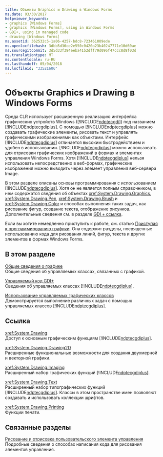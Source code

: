 ```yaml
---
title: Объекты Graphics и Drawing в Windows Forms
ms.date: 03/30/2017
helpviewer_keywords:
- graphics [Windows Forms]
- graphics [Windows Forms], using in Windows Forms
- GDI+, using in managed code
- drawing [Windows Forms]
ms.assetid: 362532c5-1a06-4257-bdc8-723461009ede
ms.openlocfilehash: 3dbb5d36ce2e550c0420a23b40247771e10d60ae
ms.sourcegitcommit: 3d5d33f384eeba41b2dff79d096f47ccc8d8f03d
ms.translationtype: MT
ms.contentlocale: ru-RU
ms.lasthandoff: 05/04/2018
ms.locfileid: "33521606"
---
```

# <a name="graphics-and-drawing-in-windows-forms"></a>Объекты Graphics и Drawing в Windows Forms
Среда CLR использует расширенную реализацию интерфейса графических устройств Windows ([!INCLUDE[ndptecgdi](../../../../includes/ndptecgdi-md.md)]) под названием [!INCLUDE[ndptecgdiplus](../../../../includes/ndptecgdiplus-md.md)]. С помощью [!INCLUDE[ndptecgdiplus](../../../../includes/ndptecgdiplus-md.md)] можно создавать графические элементы, рисовать текст и управлять графическими изображениями как объектами. Интерфейс [!INCLUDE[ndptecgdiplus](../../../../includes/ndptecgdiplus-md.md)] отличается высоким быстродействием и удобен в использовании. [!INCLUDE[ndptecgdiplus](../../../../includes/ndptecgdiplus-md.md)] можно использовать для отрисовки графических изображений в формах и элементах управления Windows Forms. Хотя [!INCLUDE[ndptecgdiplus](../../../../includes/ndptecgdiplus-md.md)] нельзя использовать непосредственно в веб-формах, графические изображения можно выводить через элемент управления веб-сервера Image.  
  
 В этом разделе описаны основы программирования с использованием [!INCLUDE[ndptecgdiplus](../../../../includes/ndptecgdiplus-md.md)]. Хотя он не является полным справочником, в нем содержатся сведения об объектах <xref:System.Drawing.Graphics>, <xref:System.Drawing.Pen>, <xref:System.Drawing.Brush> и <xref:System.Drawing.Color> и способах выполнения таких задач, как рисование фигур, создание текста, отображение рисунков. Дополнительные сведения см. в разделе [GDI + ссылка](https://msdn.microsoft.com/library/vs/alm/ms533799.aspx).  
  
 Если вы хотите немедленно приступить к работе, см. статью [Приступая к программированию графики](../../../../docs/framework/winforms/advanced/getting-started-with-graphics-programming.md). Она содержит разделы, посвященные использованию кода для рисования линий, фигур, текста и других элементов в формах Windows Forms.  
  
## <a name="in-this-section"></a>В этом разделе  
 [Общие сведения о графике](../../../../docs/framework/winforms/advanced/graphics-overview-windows-forms.md)  
 Общие сведения об управляемых классах, связанных с графикой.  
  
 [Управляемый код GDI+](../../../../docs/framework/winforms/advanced/about-gdi-managed-code.md)  
 Сведения об управляемых классах [!INCLUDE[ndptecgdiplus](../../../../includes/ndptecgdiplus-md.md)].  
  
 [Использование управляемых графических классов](../../../../docs/framework/winforms/advanced/using-managed-graphics-classes.md)  
 Демонстрируется выполнение различных задач с помощью управляемых классов [!INCLUDE[ndptecgdiplus](../../../../includes/ndptecgdiplus-md.md)].  
  
## <a name="reference"></a>Ссылка  
 <xref:System.Drawing>  
 Доступ к основным графическим функциям [!INCLUDE[ndptecgdiplus](../../../../includes/ndptecgdiplus-md.md)].  
  
 <xref:System.Drawing.Drawing2D>  
 Расширенные функциональные возможности для создания двухмерной и векторной графики.  
  
 <xref:System.Drawing.Imaging>  
 Расширенный набор графических функций [!INCLUDE[ndptecgdiplus](../../../../includes/ndptecgdiplus-md.md)].  
  
 <xref:System.Drawing.Text>  
 Расширенный набор типографических функций [!INCLUDE[ndptecgdiplus](../../../../includes/ndptecgdiplus-md.md)]. Классы в этом пространстве имен позволяют создавать и использовать коллекции шрифтов.  
  
 <xref:System.Drawing.Printing>  
 Функции печати.  
  
## <a name="related-sections"></a>Связанные разделы  
 [Рисование и отрисовка пользовательского элемента управления](../../../../docs/framework/winforms/controls/custom-control-painting-and-rendering.md)  
 Подробные сведения о способах написания кода для рисования элементов управления.
